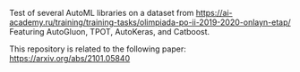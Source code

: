 Test of several AutoML libraries on a dataset from https://ai-academy.ru/training/training-tasks/olimpiada-po-ii-2019-2020-onlayn-etap/
Featuring AutoGluon, TPOT, AutoKeras, and Catboost.

This repository is related to the following paper: https://arxiv.org/abs/2101.05840
